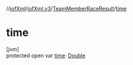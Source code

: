 //[iofXml](../../../index.md)/[iofXml.v3](../index.md)/[TeamMemberRaceResult](index.md)/[time](time.md)

# time

[jvm]\
protected open var [time](time.md): [Double](https://docs.oracle.com/javase/8/docs/api/java/lang/Double.html)
